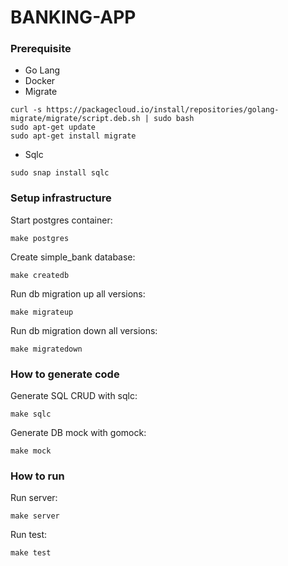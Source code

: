 # BANKING-APP

### Prerequisite
- Go Lang
- Docker
- Migrate
```
curl -s https://packagecloud.io/install/repositories/golang-migrate/migrate/script.deb.sh | sudo bash
sudo apt-get update
sudo apt-get install migrate
```
- Sqlc
```
sudo snap install sqlc
```

### Setup infrastructure

Start postgres container:
```
make postgres
```

Create simple_bank database:
```
make createdb           
```

Run db migration up all versions:
```
make migrateup
```

Run db migration down all versions:
```
make migratedown
```

### How to generate code

Generate SQL CRUD with sqlc:
```
make sqlc
```

Generate DB mock with gomock:
```
make mock
```

### How to run

Run server:
```
make server
```

Run test:
```
make test
```